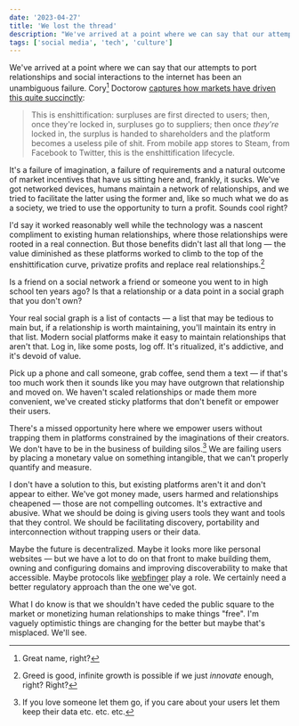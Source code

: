 ```yaml
---
date: '2023-04-27'
title: 'We lost the thread'
description: "We've arrived at a point where we can say that our attempts to port relationships and social interactions to the internet has been an unambiguous failure."
tags: ['social media', 'tech', 'culture']
---
```


We've arrived at a point where we can say that our attempts to port relationships and social interactions to the internet has been an unambiguous failure.<!-- excerpt --> Cory[^1] Doctorow [captures how markets have driven this quite succinctly](https://pluralistic.net/2023/01/21/potemkin-ai/#hey-guys):

> This is enshittification: surpluses are first directed to users; then, once they're locked in, surpluses go to suppliers; then once _they're_ locked in, the surplus is handed to shareholders and the platform becomes a useless pile of shit. From mobile app stores to Steam, from Facebook to Twitter, this is the enshittification lifecycle.

It's a failure of imagination, a failure of requirements and a natural outcome of market incentives that have us sitting here and, frankly, it sucks. We've got networked devices, humans maintain a network of relationships, and we tried to facilitate the latter using the former and, like so much what we do as a society, we tried to use the opportunity to turn a profit. Sounds cool right?

I'd say it worked reasonably well while the technology was a nascent compliment to existing human relationships, where those relationships were rooted in a real connection. But those benefits didn't last all that long — the value diminished as these platforms worked to climb to the top of the enshittification curve, privatize profits and replace real relationships.[^2]

Is a friend on a social network a friend or someone you went to in high school ten years ago? Is that a relationship or a data point in a social graph that you don't own?

Your real social graph is a list of contacts — a list that may be tedious to main but, if a relationship is worth maintaining, you'll maintain its entry in that list. Modern social platforms make it easy to maintain relationships that aren't that. Log in, like some posts, log off. It's ritualized, it's addictive, and it's devoid of value.

Pick up a phone and call someone, grab coffee, send them a text — if that's too much work then it sounds like you may have outgrown that relationship and moved on. We haven't scaled relationships or made them more convenient, we've created sticky platforms that don't benefit or empower their users.

There's a missed opportunity here where we empower users without trapping them in platforms constrained by the imaginations of their creators. We don't have to be in the business of building silos.[^3] We are failing users by placing a monetary value on something intangible, that we can't properly quantify and measure.

I don't have a solution to this, but existing platforms aren't it and don't appear to either. We've got money made, users harmed and relationships cheapened — those are not compelling outcomes. It's extractive and abusive. What we should be doing is giving users tools they want and tools that they control. We should be facilitating discovery, portability and interconnection without trapping users or their data.

Maybe the future is decentralized. Maybe it looks more like personal websites — but we have a lot to do on that front to make building them, owning and configuring domains and improving discoverability to make that accessible. Maybe protocols like [webfinger](https://webfinger.net) play a role. We certainly need a better regulatory approach than the one we've got.

What I do know is that we shouldn't have ceded the public square to the market or  monetizing human relationships to make things "free". I'm vaguely optimistic things are changing for the better but maybe that's misplaced. We'll see.

[^1]: Great name, right?
[^2]: Greed is good, infinite growth is possible if we just _innovate_ enough, right? Right?
[^3]: If you love someone let them go, if you care about your users let them keep their data etc. etc. etc.
